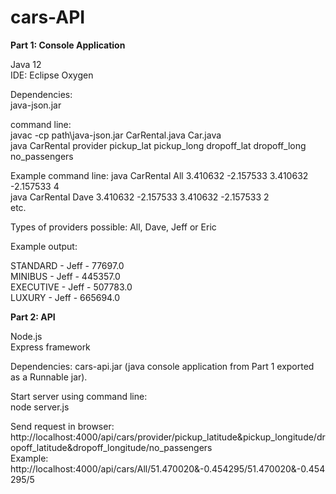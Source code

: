 # cars-API

**Part 1: Console Application** 

Java 12  
IDE: Eclipse Oxygen  

Dependencies:  
java-json.jar  

command line:   
javac -cp path\java-json.jar CarRental.java Car.java   
java CarRental provider pickup_lat pickup_long dropoff_lat dropoff_long no_passengers  

Example command line: 
java CarRental All 3.410632 -2.157533 3.410632 -2.157533 4  
java CarRental Dave 3.410632 -2.157533 3.410632 -2.157533 2    
etc.    

Types of providers possible: All, Dave, Jeff or Eric   

Example output:   
  
STANDARD - Jeff - 77697.0  
MINIBUS - Jeff - 445357.0  
EXECUTIVE - Jeff - 507783.0  
LUXURY - Jeff - 665694.0  

**Part 2: API**  

Node.js  
Express framework  
  
Dependencies:
cars-api.jar  (java console application from Part 1 exported as a Runnable jar). 

Start server using command line:  
node server.js 

Send request in browser: 
http://localhost:4000/api/cars/provider/pickup_latitude&pickup_longitude/dropoff_latitude&dropoff_longitude/no_passengers  
Example:  
http://localhost:4000/api/cars/All/51.470020&-0.454295/51.470020&-0.454295/5
  
